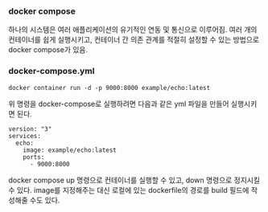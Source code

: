 ### docker compose
하나의 시스템은 여러 애플리케이션의 유기적인 연동 및 통신으로 이루어짐.
여러 개의 컨테이너를 쉽게 실행시키고, 컨테이너 간 의존 관계를 적절히 설정할 수 있는 방법으로 docker compose가 있음.

### docker-compose.yml
```
docker container run -d -p 9000:8000 example/echo:latest
```
위 명령을 docker-compose로 실행하려면 다음과 같은 yml 파일을 만들어 실행시키면 된다.
```
version: "3"
services:
  echo:
    image: example/echo:latest
    ports:
      - 9000:8000
```
docker compose up 명령으로 컨테이너를 실행할 수 있고, down 명령으로 정지시킬 수 있다.
image를 지정해주는 대신 로컬에 있는 dockerfile의 경로를 build 필드에 작성해줄 수도 있다.
